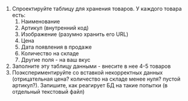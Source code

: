 1. Спроектируйте таблицу для хранения товаров. У каждого товара есть:
   1. Наименование
   2. Артикул (внутренний код)
   3. Изображение (разумно хранить его URL)
   4. Цена
   5. Дата появления в продаже
   6. Количество на складе
   7. Другие поля - на ваш вкус
2. Заполните эту таблицу данными - внесите в нее 4-5 товаров
3. Поэкспериментируйте со вставкой некорректных данных (отрицательная цена? количество на складе менее нуля? пустой артикул?). Запишите, как реагирует БД на такие попытки (в отдельный текстовый файл)

